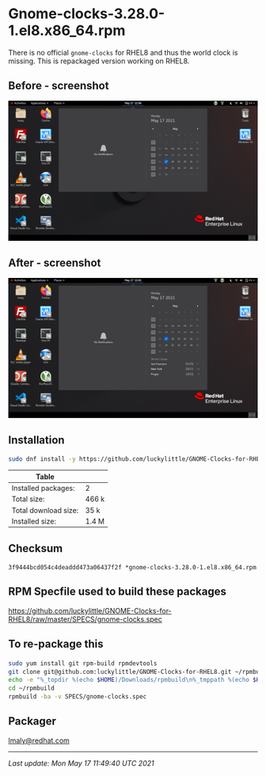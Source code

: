 # Gnome-clocks-3.28.0-1.el8.x86_64.rpm

There is no official `gnome-clocks` for RHEL8 and thus the world clock is missing. This is repackaged version working on RHEL8.

## Before - screenshot
![alt text](https://github.com/luckylittle/GNOME-Clocks-for-RHEL8/blob/master/tmp/before.png?raw=true)

## After - screenshot
![alt text](https://github.com/luckylittle/GNOME-Clocks-for-RHEL8/blob/master/tmp/after.png?raw=true)


## Installation

```bash
sudo dnf install -y https://github.com/luckylittle/GNOME-Clocks-for-RHEL8/raw/master/RPMS/x86_64/gnome-clocks-3.28.0-1.el8.x86_64.rpm
```

|Table                |       |
|---------------------|-------|
|Installed packages:  | 2     |
|Total size:          | 466 k |
|Total download size: | 35 k  |
|Installed size:      | 1.4 M |

## Checksum

```text
3f9444bcd054c4deaddd473a06437f2f *gnome-clocks-3.28.0-1.el8.x86_64.rpm
```

## RPM Specfile used to build these packages

https://github.com/luckylittle/GNOME-Clocks-for-RHEL8/raw/master/SPECS/gnome-clocks.spec

## To re-package this

```bash
sudo yum install git rpm-build rpmdevtools
git clone git@github.com:luckylittle/GNOME-Clocks-for-RHEL8.git ~/rpmbuild
echo -e "%_topdir %(echo $HOME)/Downloads/rpmbuild\n%_tmppath %(echo $HOME)/Downloads/rpmbuild/tmp\n" > ~/.rpmmacros
cd ~/rpmbuild
rpmbuild -ba -v SPECS/gnome-clocks.spec
```

## Packager

lmaly@redhat.com

---

_Last update: Mon May 17 11:49:40 UTC 2021_
